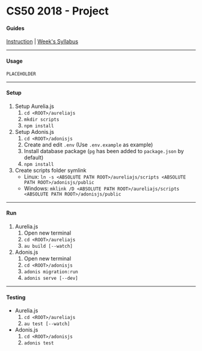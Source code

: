 # CS50 2018 - Project

#### Guides

[Instruction](https://docs.cs50.net/2018/x/project/project.html) | [Week's Syllabus](https://courses.edx.org/courses/course-v1:HarvardX+CS50+X/courseware/bdc606f10e7347f6a61a341c4544bbf7/b3a373c224534dea9e7630566af461e6/)

---

#### Usage

`PLACEHOLDER`

---

#### Setup

1. Setup Aurelia.js
	1. `cd <ROOT>/aureliajs`
	2. `mkdir scripts`
	3. `npm install`
2. Setup Adonis.js
	1. `cd <ROOT>/adonisjs`
	2. Create and edit `.env` (Use `.env.example` as example)
	3. Install database package (`pg` has been added to `package.json` by default)
	4. `npm install`
3. Create scripts folder symlink
	- Linux: `ln -s <ABSOLUTE PATH ROOT>/aureliajs/scripts <ABSOLUTE PATH ROOT>/adonisjs/public`
	- Windows: `mklink /D <ABSOLUTE PATH ROOT>/aureliajs/scripts <ABSOLUTE PATH ROOT>/adonisjs/public`

---

#### Run

1. Aurelia.js
	1. Open new terminal
	2. `cd <ROOT>/aureliajs`
	3. `au build [--watch]`
2. Adonis.js
	1. Open new terminal
	2. `cd <ROOT>/adonisjs`
	3. `adonis migration:run`
	4. `adonis serve [--dev]`

---

#### Testing

- Aurelia.js
	1. `cd <ROOT>/aureliajs`
	2. `au test [--watch]`
- Adonis.js
	1. `cd <ROOT>/adonisjs`
	2. `adonis test`
